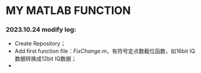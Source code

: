 # MY MATLAB FUNCTION

### 2023.10.24 modify log:

+   Create Repository；
+   Add first function file：*FixChange.m*，有符号定点数截位函数，如16bit IQ数据转换成12bit IQ数据；
+   
